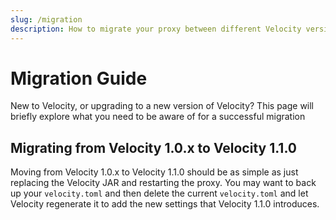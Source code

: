 ```yaml
---
slug: /migration
description: How to migrate your proxy between different Velocity versions.
---
```


# Migration Guide

New to Velocity, or upgrading to a new version of Velocity? This page will briefly explore what you
need to be aware of for a successful migration

## Migrating from Velocity 1.0.x to Velocity 1.1.0

Moving from Velocity 1.0.x to Velocity 1.1.0 should be as simple as just replacing the Velocity JAR
and restarting the proxy. You may want to back up your `velocity.toml` and then delete the current
`velocity.toml` and let Velocity regenerate it to add the new settings that Velocity 1.1.0
introduces.
